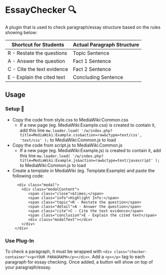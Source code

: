 ﻿# EssayChecker 🔍
 
 A plugin that is used to check paragraph/essay structure based on the rules showing below:
 
 | Shortcut for Students | Actual Paragraph Structure |
 | --------------------- | -------------------------- |
 | R - Restate the questions | Topic Sentence |
 | A - Answer the question | Fact 1 Sentence |
 | C - Cite the text evidence | Fact 2 Sentence |
 | E - Explain the cited text | Concluding Sentence |

## Usage

### Setup 🔧

- Copy the code from style.css to MediaWiki:Common.css
  - If a new page (eg. MediaWiki:Example.css) is created to contain it, add this line 
  `mw.loader.load( '/w/index.php?title=MediaWiki:Example.css&action=raw&ctype=text/css', 'text/css' );` to MediaWiki:Common.js to load 
- Copy the code from script.js to MediaWiki.Common.js
  - If a new page (eg. MediaWiki:Example.js) is created to contain it, add this line 
  `mw.loader.load( '/w/index.php?title=MediaWiki:Example.js&action=raw&ctype=text/javascript' );` to MediaWiki:Common.js to load
- Create a template in MediaWiki (eg. Template:Example) and paste the following code:
  ```
    <div class="modal">
      <div class="modalContent">
         <span class="close">&times;</span>
         <span class="info">Highlight Info:</span>
         <span class="topic">R - Restate the question</span>
         <span class="detail">A - Answer the question</span>
         <span class="cite">C - Cite the text evidence</span>
         <span class="conclusion">E - Explain the cited text</span>
         <div class="modalText"></div>
      </div>
   </div>
  ```
  
### Use Plug-In

To check a paragraph, it must be wrapped with `<div class="checker-container"><p>YOUR PARAGRAPH</p></div>`. Add a `<p></p>` tag to each paragraph for essay checking. Once added, a button will show on top of your paragraph/essay. 
